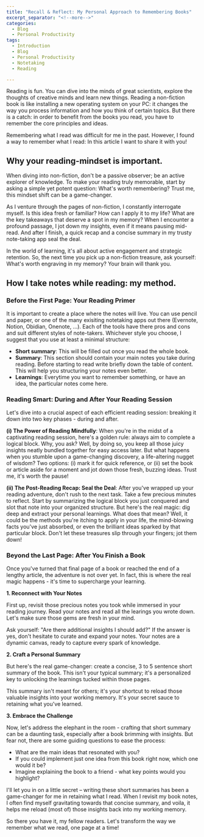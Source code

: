 ```yaml
---
title: "Recall & Reflect: My Personal Approach to Remembering Books"
excerpt_separator: "<!--more-->"
categories:
  - Blog
  - Personal Productivity
tags:
  - Introduction
  - Blog
  - Personal Productivity
  - Notetaking
  - Reading

---
```

Reading is fun. You can dive into the minds of great scientists, explore the thoughts of creative minds and learn new things. Reading a non-fiction book is like installing a new operating system on your PC: it changes the way you process information and how you think of certain topics. But there is a catch: in order to benefit from the books you read, you have to remember the core principles and ideas.

Remembering what I read was difficult for me in the past. However, I found a way to remember what I read: In this article I want to share it with you!

## Why your reading-mindset is important.
When diving into non-fiction, don't be a passive observer; be an active explorer of knowledge. To make your reading truly memorable, start by asking a simple yet potent question: What's worth remembering? Trust me, this mindset shift can be a game-changer.

As I venture through the pages of non-fiction, I constantly interrogate myself. Is this idea fresh or familiar? How can I apply it to my life? What are the key takeaways that deserve a spot in my memory? When I encounter a profound passage, I jot down my insights, even if it means pausing mid-read. And after I finish, a quick recap and a concise summary in my trusty note-taking app seal the deal.

In the world of learning, it's all about active engagement and strategic retention. So, the next time you pick up a non-fiction treasure, ask yourself: What's worth engraving in my memory? Your brain will thank you.

## How I take notes while reading: my method.

### Before the First Page: Your Reading Primer
It is important to create a place where the notes will live. You can use pencil and paper, or one of the many exisiting notetaking apps out there (Evernote, Notion, Obidian, Onenote, …). Each of the tools have there pros and cons and suit different styles of note-takers. Whichever style you choose, I suggest that you use at least a minimal structure:
- **Short summary**: This will be filled out once you read the whole book.
- **Summary**: This section should contain your main notes you take during reading. Before starting to read write briefly down the table of content. This will help you structuring your notes even better.
- **Learnings**: Everytime you want to remember something, or have an idea, the particular notes come here.

### Reading Smart: During and After Your Reading Session

Let's dive into a crucial aspect of each efficient reading session: breaking it down into two key phases - during and after.

**(i) The Power of Reading Mindfully**: When you're in the midst of a captivating reading session, here's a golden rule: always aim to complete a logical block. Why, you ask? Well, by doing so, you keep all those juicy insights neatly bundled together for easy access later. But what happens when you stumble upon a game-changing discovery, a life-altering nugget of wisdom? Two options: (i) mark it for quick reference, or (ii) set the book or article aside for a moment and jot down those fresh, buzzing ideas. Trust me, it's worth the pause!

**(ii) The Post-Reading Recap: Seal the Deal**: After you've wrapped up your reading adventure, don't rush to the next task. Take a few precious minutes to reflect. Start by summarizing the logical block you just conquered and slot that note into your organized structure. But here's the real magic: dig deep and extract your personal learnings. What does that mean? Well, it could be the methods you're itching to apply in your life, the mind-blowing facts you've just absorbed, or even the brilliant ideas sparked by that particular block. Don't let these treasures slip through your fingers; jot them down!

### Beyond the Last Page: After You Finish a Book

Once you've turned that final page of a book or reached the end of a lengthy article, the adventure is not over yet. In fact, this is where the real magic happens - it's time to supercharge your learning.

**1. Reconnect with Your Notes**

First up, revisit those precious notes you took while immersed in your reading journey. Read your notes and read all the learings you wrote down. Let's make sure those gems are fresh in your mind.

Ask yourself: "Are there additional insights I should add?" If the answer is yes, don't hesitate to curate and expand your notes. Your notes are a dynamic canvas, ready to capture every spark of knowledge.

**2. Craft a Personal Summary**

But here's the real game-changer: create a concise, 3 to 5 sentence short summary of the book. This isn't your typical summary; it's a personalized key to unlocking the learnings tucked within those pages.

This summary isn't meant for others; it's your shortcut to reload those valuable insights into your working memory. It's your secret sauce to retaining what you've learned.

**3. Embrace the Challenge**

Now, let's address the elephant in the room - crafting that short summary can be a daunting task, especially after a book brimming with insights. But fear not, there are some guiding questions to ease the process:
- What are the main ideas that resonated with you?
- If you could implement just one idea from this book right now, which one would it be?
- Imagine explaining the book to a friend - what key points would you highlight?

I'll let you in on a little secret – writing these short summaries has been a game-changer for me in retaining what I read. When I revisit my book notes, I often find myself gravitating towards that concise summary, and voila, it helps me reload (most of) those insights back into my working memory.

So there you have it, my fellow readers. Let's transform the way we remember what we read, one page at a time!

